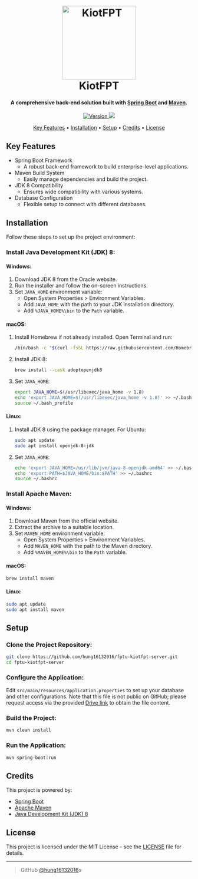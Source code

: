 <h1 align="center">
  <br>
  <a href="https://github.com/nghiempt/fptu-kiotfpt-server"><img src="https://assets.kiotfpt.store/logo_kiotfpt.jpg" alt="KiotFPT" width="200"></a>
  <br>
  KiotFPT
  <br>
</h1>

<h4 align="center">A comprehensive back-end solution built with <a href="https://spring.io/projects/spring-boot" target="_blank">Spring Boot</a> and <a href="https://maven.apache.org/" target="_blank">Maven</a>.</h4>

<p align="center">
  <a href="https://github.com/nghiempt/fptu-kiotfpt-server">
    <img src="https://img.shields.io/badge/version-1.0-blue.svg" alt="Version">
  </a>
  <a href="mailto:hung16132016@gmail.com">
    <img src="https://img.shields.io/badge/Contact-us-blue.svg">
  </a>
</p>

<p align="center">
  <a href="#key-features">Key Features</a> •
  <a href="#installation">Installation</a> •
  <a href="#setup">Setup</a> •
  <a href="#credits">Credits</a> •
  <a href="#license">License</a>
</p>

## Key Features

* Spring Boot Framework
  - A robust back-end framework to build enterprise-level applications.
* Maven Build System
  - Easily manage dependencies and build the project.
* JDK 8 Compatibility
  - Ensures wide compatibility with various systems.
* Database Configuration
  - Flexible setup to connect with different databases.

## Installation

Follow these steps to set up the project environment:

### Install Java Development Kit (JDK) 8:

#### Windows:
1. Download JDK 8 from the Oracle website.
2. Run the installer and follow the on-screen instructions.
3. Set `JAVA_HOME` environment variable:
   - Open System Properties > Environment Variables.
   - Add `JAVA_HOME` with the path to your JDK installation directory.
   - Add `%JAVA_HOME%\bin` to the `Path` variable.

#### macOS:
1. Install Homebrew if not already installed. Open Terminal and run:
   ```bash
   /bin/bash -c "$(curl -fsSL https://raw.githubusercontent.com/Homebrew/install/HEAD/install.sh)"
   ```
2. Install JDK 8:
   ```bash
   brew install --cask adoptopenjdk8
   ```
3. Set `JAVA_HOME`:
   ```bash
   export JAVA_HOME=$(/usr/libexec/java_home -v 1.8)
   echo 'export JAVA_HOME=$(/usr/libexec/java_home -v 1.8)' >> ~/.bash_profile
   source ~/.bash_profile
   ```

#### Linux:
1. Install JDK 8 using the package manager. For Ubuntu:
   ```bash
   sudo apt update
   sudo apt install openjdk-8-jdk
   ```
2. Set `JAVA_HOME`:
   ```bash
   echo 'export JAVA_HOME=/usr/lib/jvm/java-8-openjdk-amd64' >> ~/.bashrc
   echo 'export PATH=$JAVA_HOME/bin:$PATH' >> ~/.bashrc
   source ~/.bashrc
   ```

### Install Apache Maven:

#### Windows:
1. Download Maven from the official website.
2. Extract the archive to a suitable location.
3. Set `MAVEN_HOME` environment variable:
   - Open System Properties > Environment Variables.
   - Add `MAVEN_HOME` with the path to the Maven directory.
   - Add `%MAVEN_HOME%\bin` to the `Path` variable.

#### macOS:
```bash
brew install maven
```

#### Linux:
```bash
sudo apt update
sudo apt install maven
```

## Setup

### Clone the Project Repository:
```bash
git clone https://github.com/hung16132016/fptu-kiotfpt-server.git
cd fptu-kiotfpt-server
```

### Configure the Application:
Edit `src/main/resources/application.properties` to set up your database and other configurations. Note that this file is not public on GitHub; please request access via the provided [Drive link](https://drive.google.com) to obtain the file content.

### Build the Project:
```bash
mvn clean install
```

### Run the Application:
```bash
mvn spring-boot:run
```

## Credits

This project is powered by:

- [Spring Boot](https://spring.io/projects/spring-boot)
- [Apache Maven](https://maven.apache.org/)
- [Java Development Kit (JDK) 8](https://www.oracle.com/java/technologies/javase/javase-jdk8-downloads.html)

## License

This project is licensed under the MIT License - see the [LICENSE](LICENSE) file for details.

---

> GitHub [@hung16132016](https://github.com/hung16132016)s


